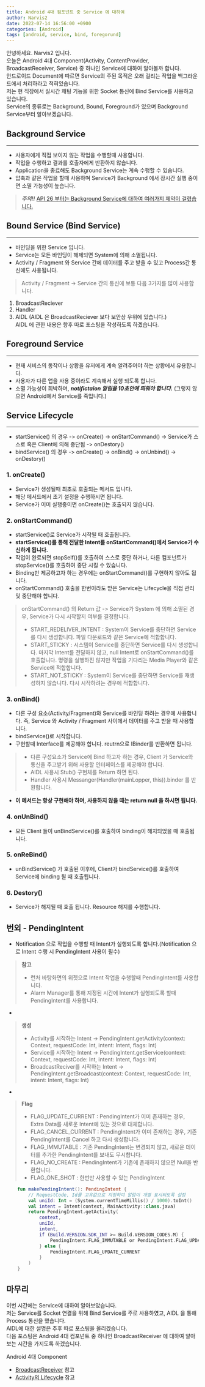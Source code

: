 ```yaml
---
title: Android 4대 컴포넌트 중 Service 에 대하여 
author: Narvis2
date: 2022-07-14 16:56:00 +0900
categories: [Android]
tags: [android, service, bind, foregorund]
---
```


안녕하세요. Narvis2 입니다.  
오늘은 Android 4대 Component(Activity, ContentProvider, BroadcastReceiver, Service) 중 하나인 Service에 대하여 알아볼까 합니다.  
안드로이드 Document에 따르면 Service의 주된 목적은 오래 걸리는 작업을 백그라운드에서 처리하라고 적혀있습니다.  
저는 현 직장에서 실시간 채팅 기능을 위한 Socket 통신에 Bind Service를 사용하고 있습니다.  
Service의 종류로는 Background, Bound, Foreground가 있으며 Background Service부터 알아보겠습니다. 

## Background Service
---
- 사용자에게 직접 보이지 않는 작업을 수행할때 사용합니다. 
- 작업을 수행하고 결과를 호출자에게 반환하지 않습니다.
- Application을 종료해도 Background Service는 계속 수행할 수 있습니다.
- 압축과 같은 작업을 할때 사용하며 Service가 Background 에서 장시간 실행 중이면 소멸 가능성이 높습니다.
> **_주의!!_** [API 26 부터는 Background Service에 대하여 여러가지 제약이 걸렸습니다.](https://developer.android.com/about/versions/oreo/background)  

## Bound Service (Bind Service)
---
- 바인딩을 위한 Service 입니다. 
- Service는 모든 바인딩이 해제되면 System에 의해 소멸됩니다.
- Activity / Fragment 와 Service 간에 데이터를 주고 받을 수 있고 Process간 통신에도 사용됩니다.
> Activity / Fragment -> Service 간의 통신에 보통 다음 3가지를 많이 사용합니다.  
1. BroadcastReciever
2. Handler
3. AIDL (AIDL 은 BroadcastReciever 보다 보안상 우위에 있습니다.)  
AIDL 에 관한 내용은 향후 따로 포스팅을 작성하도록 하겠습니다.

## Foreground Service
---
- 현재 서비스의 동작이나 상황을 유저에게 계속 알려주어야 하는 상황에서 유용합니다.
- 사용자가 다른 앱을 사용 중이라도 계속해서 실행 되도록 합니다.
- 소멸 가능성이 희박하며, **_notifictaion 알림을 10초안에 띄워야 합니다._** (그렇지 않으면 Android에서 Service를 죽입니다.)

## Service Lifecycle
---
- startService() 의 경우 -> onCreate() -> onStartCommand() -> Service가 스스로 혹은 Client에 의해 중단됨 -> onDestory()
- bindService() 의 경우 -> onCreate() -> onBind() -> onUnbind() -> onDestory()  
### 1. onCreate()
  - Service가 생성될때 최초로 호출되는 메서드 입니다.
  - 해당 메서드에서 초기 설정을 수행하시면 됩니다.
  - Service가 이미 실행중이면 onCreate()는 호출되지 않습니다.
  
  ### 2. onStartCommand()
  - startService()로 Service가 시작될 때 호출됩니다.
  - **startService()를 통해 전달한 Intent를 onStartCommand()에서 Service가 수신하게 됩니다.**
  - 작업이 완료되면 stopSelf()를 호출하여 스스로 중단 하거나, 다른 컴포넌트가 stopService()를 호출하여 중단 시킬 수 있습니다.
  - Binding만 제공하고자 하는 경우에는 onStartCommand()를 구현하지 않아도 됩니다.
  - onStartCommand() 호출을 한번이라도 받은 Service는 Lifecycle을 직접 관리 및 중단해야 합니다.
  > onStartCommand() 의 Return 값 -> Service가 System 에 의해 소멸된 경우, Service가 다시 시작할지 여부를 결정합니다.
  > - START_REDELIVER_INTENT : System이 Service를 중단하면 Service를 다시 생성합니다. 파일 다운로드와 같은 Service에 적합합니다.
  > - START_STICKY : 시스템이 Service를 중단하면 Service를 다시 생성합니다.
                     마지막 Intent를 전달하지 않고, null Intent로 onStartCommand()를 호출합니다.
                     명령을 실행하진 않지만 작업을 기다리는 Media Player와 같은 Service에 적합합니다.
  > - START_NOT_STICKY : System이 Service를 중단하면 Service를 재생성하지 않습니다.
                         다시 시작하려는 경우에 적합합니다.

  ### 3. onBind()
  - 다른 구성 요소(Activity/Fragment)와 Service를 바인딩 하려는 경우에 사용합니다. 즉, Service 와 Activity / Fragment 사이에서 데이터를 주고 받을 때 사용합니다.
  - bindService()로 시작합니다.
  - 구현할때 Interface를 제공해야 합니다. reutrn으로 IBinder를 반환하면 됩니다.
  > - 다른 구성요소가 Service에 Bind 하고자 하는 경우, Client 가 Service와 통신을 주고받기 위해 사용할 인터페이스를 제공해야 합니다.
  > - AIDL 사용시 Stub() 구현체를 Return 하면 된다.
  > - Handler 사용시 Messanger(Handler(mainLopper, this)).binder 를 반환합니다.
  - **이 메서드는 항상 구현해야 하며, 사용하지 않을 때는 return null 을 하시면 됩니다.**

  ### 4. onUnBind()
  - 모든 Client 들이 unBindService()를 호출하여 binding이 해지되었을 때 호출됩니다.

  ### 5. onReBind()
  - unBindService() 가 호출된 이후에, Client가 bindService()를 호출하여 Service에 binding 될 때 호출됩니다.
  
  ### 6. Destory()
  - Service가 해지될 때 호출 됩니다. Resource 해지를 수행합니다.

## 번외 - PendingIntent
- Notification 으로 작업을 수행할 때 Intent가 실행되도록 합니다.(Notification 으로 Intent 수행 시 PendingIntent 사용이 필수)
> **참고** 
> - 런처 바탕화면의 위젯으로 Intent 작업을 수행할때 PendingIntent를 사용합니다.  
> - Alarm Manager를 통해 지정된 시간에 Intent가 실행되도록 할때 PendingIntent를 사용합니다.  
- 
> **생성**
> - Activity를 시작하는 Intent -> PendingIntent.getActivity(context: Context, requestCode: Int, intent: Intent, flags: Int)
> - Service를 시작하는 Intent -> PendingIntent.getService(context: Context, requestCode: Int, intent: Intent, flags: Int)
> - BroadcastReciver를 시작하는 Intent -> PendingIntent.getBroadcast(context: Context, requestCode: Int, intent: Intent, flags: Int)  
-  
> **Flag**
> - FLAG_UPDATE_CURRENT : PendingIntent가 이미 존재하는 경우, Extra Data를 새로운 Intent에 있는 것으로 대체합니다.
> - FLAG_CANCEL_CURRENT : PendingIntent가 이미 존재하는 경우, 기존 PendingIntent를 Cancel 하고 다시 생성합니다.
> - FLAG_IMMUTABLE : 기존 PendingIntent는 변경되지 않고, 새로운 데이터를 추가한 PendingIntent를 보내도 무시합니다.
> - FLAG_NO_CREATE : PendingIntent가 기존에 존재하지 않으면 Null을 반환합니다.
> - FLAG_ONE_SHOT : 한번만 사용할 수 있는 PendingIntent
``` kotlin
    fun makePendingIntent(): PendingIntent {
        // RequestCode, Id를 고유값으로 지정하여 알람이 개별 표시되도록 설정
        val uniId: Int = (System.currentTimeMillis() / 1000).toInt()
        val intent = Intent(context, MainActivity::class.java)
        return PendingIntent.getActivity(
            context, 
            uniId, 
            intent,
            if (Build.VERSION.SDK_INT >= Build.VERSION_CODES.M) {
                PendingIntent.FLAG_IMMUTABLE or PendingIntent.FLAG_UPDATE_CURRENT
            } else {
                PendingIntent.FLAG_UPDATE_CURRENT
            }
        )   
    }
```


## 마무리
이번 시간에는 Service에 대하여 알아보았습니다.  
저는 Service를 Socket 연결을 위해 Bind Service를 주로 사용하였고, AIDL 을 통해 Process 통신을 했습니다.  
AIDL에 대한 설명은 추후 따로 포스팅을 올리겠습니다.  
다음 포스팅은 Android 4대 컴포넌트 중 하나인 BroadcastReceiver 에 대하여 알아보는 시간을 가지도록 하겠습니다.  

Android 4대 Component
- [BroadcastReceiver](https://narvis2.github.io/posts/Android-BroadcastReceiver/) 참고
- [Activity의 Lifecycle](https://narvis2.github.io/posts/Android-Activity-Lifecycle/) 참고
